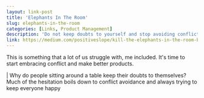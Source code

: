 ```yaml
---
layout: link-post
title: 'Elephants In The Room'
slug: elephants-in-the-room
categories: [Links, Product Management]
description: 'Do not keep doubts to yourself and stop avoiding conflict'
link: https://medium.com/positiveslope/kill-the-elephants-in-the-room-before-they-kill-you-9ccfbcc429fb
---
```


This is something that a lot of us struggle with, me included. It's time to start embracing conflict and make better products. 

| Why do people sitting around a table keep their doubts to themselves? Much of the hesitation boils down to conflict avoidance and always trying to keep everyone happy
